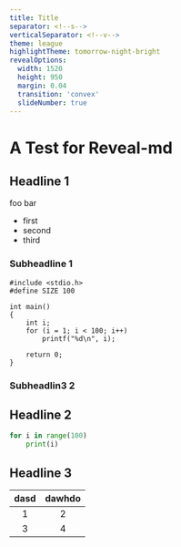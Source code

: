 ```yaml
---
title: Title
separator: <!--s-->
verticalSeparator: <!--v-->
theme: league
highlightTheme: tomorrow-night-bright
revealOptions:
  width: 1520
  height: 950
  margin: 0.04
  transition: 'convex'
  slideNumber: true
---
```


# A Test for Reveal-md

<!--s-->

## Headline 1

foo
bar

+ first
+ second
+ third

<!--v-->

### Subheadline 1

<!--v-->

``` c[1-2|6-8]
#include <stdio.h>
#define SIZE 100

int main()
{
    int i;
    for (i = 1; i < 100; i++)
        printf("%d\n", i);

    return 0;
}
```

### Subheadlin3 2

<!--s-->

## Headline 2

``` python
for i in range(100)
    print(i)

```

<!--s-->

## Headline 3

| dasd | dawhdo |
| :-: | :-: |
| 1 | 2 |
| 3 | 4 |